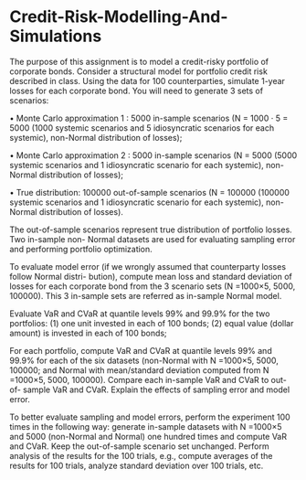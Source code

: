 # Credit-Risk-Modelling-And-Simulations

The purpose of this assignment is to model a credit-risky portfolio of corporate bonds. Consider a structural model for portfolio credit risk described in class. Using the data for 100 counterparties, simulate 1-year losses for each corporate bond. You will need to generate 3 sets of scenarios:

• Monte Carlo approximation 1 : 5000 in-sample scenarios (N = 1000 · 5 = 5000 (1000 systemic
scenarios and 5 idiosyncratic scenarios for each systemic), non-Normal distribution of losses);

• Monte Carlo approximation 2 : 5000 in-sample scenarios (N = 5000 (5000 systemic scenarios
and 1 idiosyncratic scenario for each systemic), non-Normal distribution of losses);

• True distribution: 100000 out-of-sample scenarios (N = 100000 (100000 systemic scenarios
and 1 idiosyncratic scenario for each systemic), non-Normal distribution of losses).

The out-of-sample scenarios represent true distribution of portfolio losses. Two in-sample non-
Normal datasets are used for evaluating sampling error and performing portfolio optimization.

To evaluate model error (if we wrongly assumed that counterparty losses follow Normal distri-
bution), compute mean loss and standard deviation of losses for each corporate bond from the
3 scenario sets (N =1000×5, 5000, 100000). This 3 in-sample sets are referred as in-sample Normal
model.

Evaluate VaR and CVaR at quantile levels 99% and 99.9% for the two portfolios:
(1) one unit invested in each of 100 bonds;
(2) equal value (dollar amount) is invested in each of 100 bonds;

For each portfolio, compute VaR and CVaR at quantile levels 99% and 99.9% for each of the six
datasets (non-Normal with N =1000×5, 5000, 100000; and Normal with mean/standard deviation
computed from N =1000×5, 5000, 100000). Compare each in-sample VaR and CVaR to out-of-
sample VaR and CVaR. Explain the effects of sampling error and model error.

To better evaluate sampling and model errors, perform the experiment 100 times in the following
way: generate in-sample datasets with N =1000×5 and 5000 (non-Normal and Normal) one hundred
times and compute VaR and CVaR. Keep the out-of-sample scenario set unchanged. Perform
analysis of the results for the 100 trials, e.g., compute averages of the results for 100 trials, analyze
standard deviation over 100 trials, etc.
